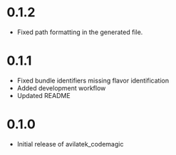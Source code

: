# 0.1.2
- Fixed path formatting in the generated file.
  
# 0.1.1
- Fixed bundle identifiers missing flavor identification
- Added development workflow
- Updated README

# 0.1.0

- Initial release of avilatek_codemagic
